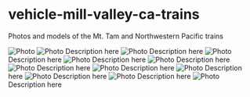 # vehicle-mill-valley-ca-trains
Photos and models of the Mt. Tam and Northwestern Pacific trains

![Photo](https://github.com/TimeWalkOrg/vehicle-mill-valley-ca-trains/blob/master/cmlpl_079DUP.png)
![Photo](https://github.com/TimeWalkOrg/vehicle-mill-valley-ca-trains/blob/master/cmlpl_079DUP%20caption.png)
Description here
![Photo](https://github.com/TimeWalkOrg/vehicle-mill-valley-ca-trains/blob/master/CMLPL_134.png)
Description here
![Photo](https://github.com/TimeWalkOrg/vehicle-mill-valley-ca-trains/blob/master/CMLPL_151.png)
Description here
![Photo](https://github.com/TimeWalkOrg/vehicle-mill-valley-ca-trains/blob/master/CMLPL_196.png)
Description here
![Photo](https://github.com/TimeWalkOrg/vehicle-mill-valley-ca-trains/blob/master/MVN1470DUP.png)
Description here
![Photo](https://github.com/TimeWalkOrg/vehicle-mill-valley-ca-trains/blob/master/MVN1606.V1Dup.png)
Description here
![Photo](https://github.com/TimeWalkOrg/vehicle-mill-valley-ca-trains/blob/master/MVN1845DUP.png)
Description here
![Photo](https://github.com/TimeWalkOrg/vehicle-mill-valley-ca-trains/blob/master/MVN2019%20v1DUP.png)
Description here
![Photo](https://github.com/TimeWalkOrg/vehicle-mill-valley-ca-trains/blob/master/MVU1078DUP.png)
Description here
![Photo](https://github.com/TimeWalkOrg/vehicle-mill-valley-ca-trains/blob/master/MVU1277DUP.png)
Description here
![Photo](https://github.com/TimeWalkOrg/vehicle-mill-valley-ca-trains/blob/master/MVU1861Dup.png)
Description here
